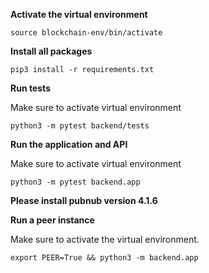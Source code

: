 **Activate the virtual environment**

```
source blockchain-env/bin/activate
```

**Install all packages**

```
pip3 install -r requirements.txt
```

**Run tests**

Make sure to activate virtual environment

```
python3 -m pytest backend/tests
```

**Run the application and API**

Make sure to activate virtual environment

```
python3 -m pytest backend.app
```

**Please install pubnub version 4.1.6**


**Run a peer instance**

Make sure to activate the virtual environment.

```
export PEER=True && python3 -m backend.app
```
